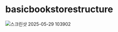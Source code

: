 # basicbookstorestructure
![스크린샷 2025-05-29 103902](https://github.com/user-attachments/assets/bee9acc6-d922-4130-912b-9f33e903de0b)
